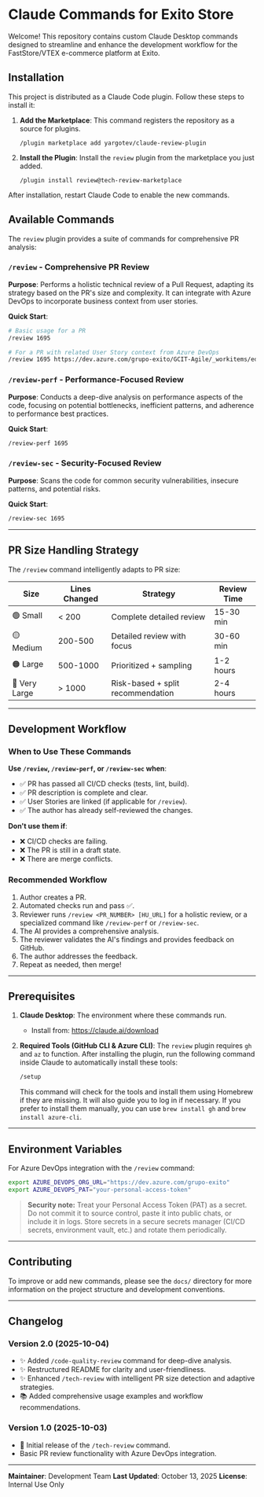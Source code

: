 # Claude Commands for Exito Store

Welcome! This repository contains custom Claude Desktop commands designed to streamline and enhance the development workflow for the FastStore/VTEX e-commerce platform at Exito.

## Installation

This project is distributed as a Claude Code plugin. Follow these steps to install it:

1.  **Add the Marketplace**:
    This command registers the repository as a source for plugins.

    ```shell
    /plugin marketplace add yargotev/claude-review-plugin
    ```

2.  **Install the Plugin**:
    Install the `review` plugin from the marketplace you just added.

    ```shell
    /plugin install review@tech-review-marketplace
    ```

After installation, restart Claude Code to enable the new commands.

## Available Commands

The `review` plugin provides a suite of commands for comprehensive PR analysis:

### `/review` - Comprehensive PR Review

**Purpose**: Performs a holistic technical review of a Pull Request, adapting its strategy based on the PR's size and complexity. It can integrate with Azure DevOps to incorporate business context from user stories.

**Quick Start**:
```bash
# Basic usage for a PR
/review 1695

# For a PR with related User Story context from Azure DevOps
/review 1695 https://dev.azure.com/grupo-exito/GCIT-Agile/_workitems/edit/544232
```

### `/review-perf` - Performance-Focused Review

**Purpose**: Conducts a deep-dive analysis on performance aspects of the code, focusing on potential bottlenecks, inefficient patterns, and adherence to performance best practices.

**Quick Start**:
```bash
/review-perf 1695
```

### `/review-sec` - Security-Focused Review

**Purpose**: Scans the code for common security vulnerabilities, insecure patterns, and potential risks.

**Quick Start**:
```bash
/review-sec 1695
```

---

## PR Size Handling Strategy

The `/review` command intelligently adapts to PR size:

| Size | Lines Changed | Strategy | Review Time |
|------|---------------|----------|-------------|
| 🟢 Small | < 200 | Complete detailed review | 15-30 min |
| 🟡 Medium | 200-500 | Detailed review with focus | 30-60 min |
| 🟠 Large | 500-1000 | Prioritized + sampling | 1-2 hours |
| 🔴 Very Large | > 1000 | Risk-based + split recommendation | 2-4 hours |

---

## Development Workflow

### When to Use These Commands

**Use `/review`, `/review-perf`, or `/review-sec` when**:
- ✅ PR has passed all CI/CD checks (tests, lint, build).
- ✅ PR description is complete and clear.
- ✅ User Stories are linked (if applicable for `/review`).
- ✅ The author has already self-reviewed the changes.

**Don't use them if**:
- ❌ CI/CD checks are failing.
- ❌ The PR is still in a draft state.
- ❌ There are merge conflicts.

### Recommended Workflow

1.  Author creates a PR.
2.  Automated checks run and pass ✅.
3.  Reviewer runs `/review <PR_NUMBER> [HU_URL]` for a holistic review, or a specialized command like `/review-perf` or `/review-sec`.
4.  The AI provides a comprehensive analysis.
5.  The reviewer validates the AI's findings and provides feedback on GitHub.
6.  The author addresses the feedback.
7.  Repeat as needed, then merge!

---

## Prerequisites

1.  **Claude Desktop**: The environment where these commands run.
    - Install from: https://claude.ai/download

2.  **Required Tools (GitHub CLI & Azure CLI)**: The `review` plugin requires `gh` and `az` to function. After installing the plugin, run the following command inside Claude to automatically install these tools:
    ```bash
    /setup
    ```
    This command will check for the tools and install them using Homebrew if they are missing. It will also guide you to log in if necessary. If you prefer to install them manually, you can use `brew install gh` and `brew install azure-cli`.

---

## Environment Variables

For Azure DevOps integration with the `/review` command:

```bash
export AZURE_DEVOPS_ORG_URL="https://dev.azure.com/grupo-exito"
export AZURE_DEVOPS_PAT="your-personal-access-token"
```

> **Security note:** Treat your Personal Access Token (PAT) as a secret. Do not commit it to source control, paste it into public chats, or include it in logs. Store secrets in a secure secrets manager (CI/CD secrets, environment vault, etc.) and rotate them periodically.

---


## Contributing

To improve or add new commands, please see the `docs/` directory for more information on the project structure and development conventions.

---

## Changelog

### Version 2.0 (2025-10-04)
- ✨ Added `/code-quality-review` command for deep-dive analysis.
- ✨ Restructured README for clarity and user-friendliness.
- ✨ Enhanced `/tech-review` with intelligent PR size detection and adaptive strategies.
- 📚 Added comprehensive usage examples and workflow recommendations.

### Version 1.0 (2025-10-03)
- 🎉 Initial release of the `/tech-review` command.
- Basic PR review functionality with Azure DevOps integration.

---

**Maintainer**: Development Team
**Last Updated**: October 13, 2025
**License**: Internal Use Only
